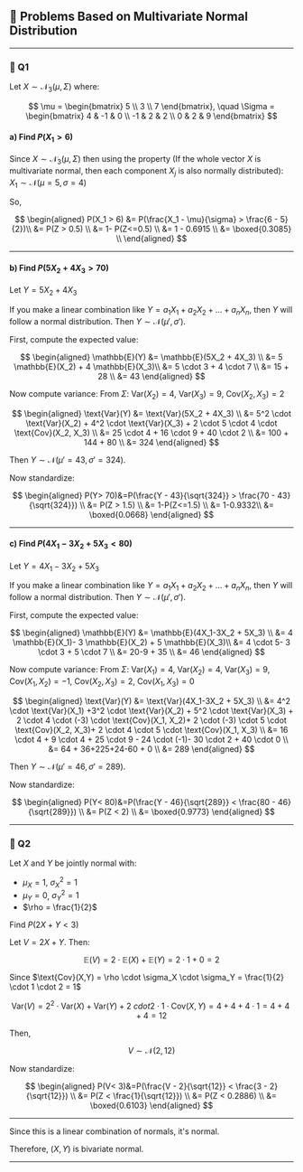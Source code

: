 ## 📘 Problems Based on Multivariate Normal Distribution

---

### 🔹 Q1

Let $X \sim \mathcal{N}_3(\mu, \Sigma)$ where:

$$
\mu = \begin{bmatrix} 5 \\ 3 \\ 7 \end{bmatrix}, \quad
\Sigma = \begin{bmatrix}
4 & -1 & 0 \\
-1 & 2 & 2 \\
0 & 2 & 9
\end{bmatrix}
$$

#### a) Find $P(X_1 > 6)$

Since $X \sim \mathcal{N}_3(\mu, \Sigma)$ then using the property (If the whole vector $X$ is multivariate normal, then each component $X_j$ is also normally distributed): 
$X_1 \sim \mathcal{N}(\mu=5, \sigma=4)$

So,

$$
\begin{aligned}
P(X_1 > 6) &= P(\frac{X_1 - \mu}{\sigma} > \frac{6 - 5}{2})\\
&= P(Z > 0.5) \\
&= 1- P(Z<=0.5) \\
&= 1 - 0.6915 \\
&= \boxed{0.3085} \\
\end{aligned}
$$

---

#### b) Find $P(5X_2 + 4X_3 > 70)$

Let $Y = 5X_2 + 4X_3$

If you make a linear combination like $Y = a_1X_1 + a_2X_2 + \dots + a_nX_n$, then $Y$ will follow a normal distribution.
Then $Y \sim \mathcal{N}(\mu', \sigma')$.

First, compute the expected value:

$$
\begin{aligned}
\mathbb{E}(Y) &= \mathbb{E}(5X_2 + 4X_3) \\
&= 5 \mathbb{E}(X_2) + 4 \mathbb{E}(X_3)\\
&=  5 \cdot 3 + 4 \cdot 7 \\
&= 15 + 28 \\
&= 43
\end{aligned}
$$

Now compute variance:
From $\Sigma$: $\text{Var}(X_2) = 4$, $\text{Var}(X_3) = 9$, $\text{Cov}(X_2, X_3) = 2$

$$
\begin{aligned}
\text{Var}(Y) &= \text{Var}(5X_2 + 4X_3) \\
&= 5^2 \cdot \text{Var}(X_2) + 4^2 \cdot \text{Var}(X_3) + 2 \cdot 5 \cdot 4 \cdot \text{Cov}(X_2, X_3) \\
&= 25 \cdot 4 + 16 \cdot 9 + 40 \cdot 2 \\
&= 100 + 144 + 80 \\
&= 324
\end{aligned}
$$

Then $Y \sim \mathcal{N}(\mu'=43, \sigma'=324)$.

Now standardize:

$$
\begin{aligned}
P(Y> 70)&=P(\frac{Y - 43}{\sqrt{324}} > \frac{70 - 43}{\sqrt{324}}) \\
&= P(Z > 1.5) \\
&= 1-P(Z<=1.5) \\
&= 1-0.9332\\
&=  \boxed{0.0668}
\end{aligned}
$$

---

#### c) Find $P(4X_1-3X_2 + 5X_3 < 80)$
Let $Y = 4X_1-3X_2 + 5X_3$

If you make a linear combination like $Y = a_1X_1 + a_2X_2 + \dots + a_nX_n$, then $Y$ will follow a normal distribution.
Then $Y \sim \mathcal{N}(\mu', \sigma')$.

First, compute the expected value:

$$
\begin{aligned}
\mathbb{E}(Y) &= \mathbb{E}(4X_1-3X_2 + 5X_3) \\
&= 4 \mathbb{E}(X_1)- 3 \mathbb{E}(X_2) + 5 \mathbb{E}(X_3)\\
&= 4 \cdot 5- 3 \cdot 3 + 5 \cdot 7 \\
&= 20-9 + 35 \\
&= 46
\end{aligned}
$$

Now compute variance:
From $\Sigma$: $\text{Var}(X_1) = 4$, $\text{Var}(X_2) = 4$, $\text{Var}(X_3) = 9$, $\text{Cov}(X_1, X_2) = -1$, $\text{Cov}(X_2, X_3) = 2$, $\text{Cov}(X_1, X_3) = 0$

$$
\begin{aligned}
\text{Var}(Y) &= \text{Var}(4X_1-3X_2 + 5X_3) \\
&= 4^2 \cdot \text{Var}(X_1) +3^2 \cdot \text{Var}(X_2) + 5^2 \cdot \text{Var}(X_3) + 2 \cdot 4 \cdot (-3) \cdot \text{Cov}(X_1, X_2)+ 2 \cdot (-3) \cdot 5 \cdot \text{Cov}(X_2, X_3)+ 2 \cdot 4 \cdot 5 \cdot \text{Cov}(X_1, X_3) \\
&= 16 \cdot 4 + 9 \cdot 4 + 25 \cdot 9 - 24 \cdot (-1)- 30 \cdot 2 + 40 \cdot 0  \\
&= 64 + 36+225+24-60 + 0 \\
&= 289
\end{aligned}
$$

Then $Y \sim \mathcal{N}(\mu'=46, \sigma'=289)$.

Now standardize:

$$
\begin{aligned}
P(Y< 80)&=P(\frac{Y - 46}{\sqrt{289}} < \frac{80 - 46}{\sqrt{289}}) \\
&= P(Z < 2) \\
&=  \boxed{0.9773}
\end{aligned}
$$

---

### 🔹 Q2

Let $X$ and $Y$ be jointly normal with:

- $\mu_X = 1$, $\sigma_X^2 = 1$
- $\mu_Y = 0$, $\sigma_Y^2 = 1$
- $\rho = \frac{1}{2}$

Find $P(2X + Y < 3)$

Let $V = 2X + Y$. Then:

$$
\mathbb{E}(V) = 2 \cdot \mathbb{E}(X) + \mathbb{E}(Y) = 2 \cdot 1 + 0 = 2
$$

Since $\text{Cov}(X,Y) = \rho \cdot \sigma_X \cdot \sigma_Y = \frac{1}{2} \cdot 1 \cdot 2 = 1$

$$
\text{Var}(V) = 2^2 \cdot \text{Var}(X) + \text{Var}(Y) + 2 \ cdot 2 \cdot 1 \cdot \text{Cov}(X, Y)
= 4 + 4 + 4 \cdot 1 = 4 + 4 + 4 = 12
$$

Then,

$$
V \sim \mathcal{N}(2, 12)
$$

Now standardize:

$$
\begin{aligned}
P(V< 3)&=P(\frac{V - 2}{\sqrt{12}} < \frac{3 - 2}{\sqrt{12}}) \\
&= P(Z < \frac{1}{\sqrt{12}}) \\
&= P(Z < 0.2886) \\
&=  \boxed{0.6103}
\end{aligned}
$$

---



Since this is a linear combination of normals, it's normal.

Therefore, $(X, Y)$ is bivariate normal.

---

